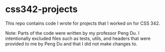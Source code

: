 # css342-projects

This repo contains code I wrote for projects that I worked on for CSS 342. 

Note: Parts of the code were written by my professor Peng Du. I intentionally excluded files such as tests, utils, and headers that were provided to me by Peng Du and that I did not make changes to. 

